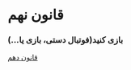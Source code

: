 # قانون نهم

### بازی کنید(فوتبال دستی، بازی یا...)

[قانون دهم](https://github.com/mohsn-mirzaei/LearnToCode/blob/main/%D9%82%D9%88%D8%A7%D9%86%DB%8C%D9%86/10-%D9%82%D8%A7%D9%86%D9%88%D9%86%E2%80%8C%D8%AF%D9%87%D9%85.md)
